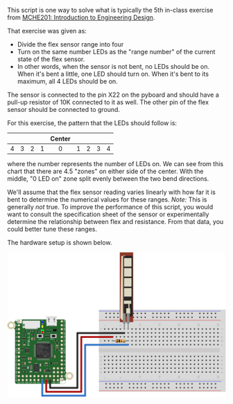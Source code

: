 This script is one way to solve what is typically the 5th in-class exercise from [MCHE201: Introduction to Engineering Design](http://www.ucs.louisiana.edu/~jev9637/MCHE201.html).

That exercise was given as:
  * Divide the flex sensor range into four
  * Turn on the same number LEDs as the "range number" of the current state 
    of the flex sensor.
  * In other words, when the sensor is not bent, no LEDs should be on. When 
    it's bent a little, one LED should turn on. When it's bent to its 
    maximum, all 4 LEDs should be on.

The sensor is connected to the pin X22 on the pyboard and should have a pull-up resistor of 10K connected to it as well. The other pin of the flex sensor should be connected to ground.

For this exercise, the pattern that the LEDs should follow is:

|   |   |   |   |  Center  |   |   |   |   |
| - | - | - | - | :------: | - | - | - | - |
| 4 | 3 | 2 | 1 |    0     | 1 | 2 | 3 | 4 |

where the number represents the number of LEDs on. We can see from this
chart that there are 4.5 "zones" on either side of the center. With the 
middle, "0 LED on" zone split evenly between the two bend directions.

We'll assume that the flex sensor reading varies linearly with how far it 
is bent to determine the numerical values for these ranges. *Note:* This is 
generally *not* true. To improve the performance of this script, you would
want to consult the specification sheet of the sensor or experimentally
determine the relationship between flex and resistance. From that data, 
you could better tune these ranges.

The hardware setup is shown below.

![Flex Sensor Hardware Setup](pyboard_breadboard_FlexSensor_cropped.png)
